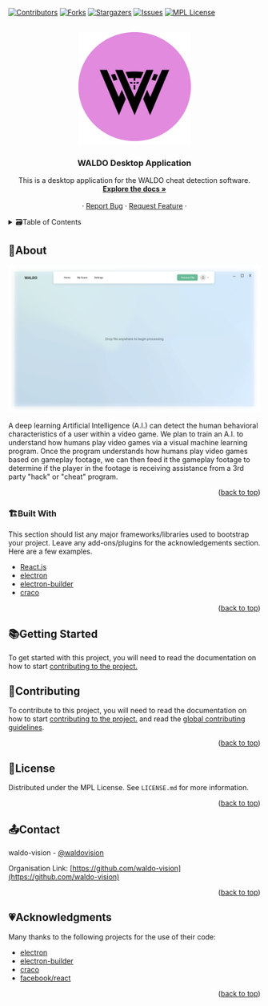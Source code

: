 <div id="top"></div>

[![Contributors][contributors-shield]][contributors-url]
[![Forks][forks-shield]][forks-url]
[![Stargazers][stars-shield]][stars-url]
[![Issues][issues-shield]][issues-url]
[![MPL License][license-shield]][license-url]


<!-- PROJECT LOGO -->
<br />
<div align="center">
  <a href="https://github.com/waldo-vision/desktop.waldo.vision">
    <img src="logo.png" alt="Logo" width="225" height="225">
  </a>

  <h3 align="center">WALDO Desktop Application</h3>

  <p align="center">
    This is a desktop application for the WALDO cheat detection software.
    <br />
    <a href="https://docs.waldo.vision"><strong>Explore the docs »</strong></a>
    <br />
    <br />
    ·
    <a href="https://github.com/waldo-vision/desktop.waldo.vision/issues">Report Bug</a>
    ·
    <a href="https://github.com/waldo-vision/desktop.waldo.vision/issues">Request Feature</a>
    ·
  </p>
</div>



<!-- TABLE OF CONTENTS -->
<details>
  <summary>🗃️Table of Contents</summary>
  <ol>
    <li>
      <a href="#about">📌About</a>
      <ul>
        <li><a href="#built-with">🏗️Built With</a></li>
      </ul>
    </li>
    <li>
      <a href="#getting-started">📚Getting Started</a>
    </li>
    <li><a href="#contributing">💖Contributing</a></li>
    <li><a href="#license">📏License</a></li>
    <li><a href="#contact">📤Contact</a></li>
    <li><a href="#acknowledgments">💗Acknowledgments</a></li>
  </ol>
</details>



<!-- ABOUT THE PROJECT -->
## 📌About

[![WALDO][product-screenshot]](https://waldo.vision)

A deep learning Artificial Intelligence (A.I.) can detect the human behavioral characteristics of a user within a video game. We plan to train an A.I. to understand how humans play video games via a visual machine learning program. Once the program understands how humans play video games based on gameplay footage, we can then feed it the gameplay footage to determine if the player in the footage is receiving assistance from a 3rd party "hack" or "cheat" program.


<p align="right">(<a href="#top">back to top</a>)</p>



### 🏗️Built With

This section should list any major frameworks/libraries used to bootstrap your project. Leave any add-ons/plugins for the acknowledgements section. Here are a few examples.

* [React.js](https://reactjs.org/)
* [electron](https://electronjs.org/)
* [electron-builder](https://www.electron.build/docs/tutorial/quick-start)
* [craco](https://github.com/gsoft-inc/craco)
<p align="right">(<a href="#top">back to top</a>)</p>



<!-- GETTING STARTED -->
## 📚Getting Started

To get started with this project, you will need to read the documentation on how to start [contributing to the project.](https://docs.waldo.vision/docs/App-Docs/contributing-to-electron)


<!-- CONTRIBUTING -->
## 💖Contributing

To contribute to this project, you will need to read the documentation on how to start [contributing to the project.](https://docs.waldo.vision/docs/App-Docs/contributing-to-electron) and read the [global contributing guidelines](https://docs.waldo.vision/docs/contributing). 

<p align="right">(<a href="#top">back to top</a>)</p>



<!-- LICENSE -->
## 📏License

Distributed under the MPL License. See `LICENSE.md` for more information.

<p align="right">(<a href="#top">back to top</a>)</p>



<!-- CONTACT -->
## 📤Contact

waldo-vision - [@waldovision](https://twitter.com/waldovision)

Organisation Link: [https://github.com/waldo-vision](https://github.com/waldo-vision)

<p align="right">(<a href="#top">back to top</a>)</p>



<!-- ACKNOWLEDGMENTS -->
## 💗Acknowledgments
Many thanks to the following projects for the use of their code:
* [electron](https://electronjs.org/)
* [electron-builder](https://www.electron.build/docs/tutorial/quick-start)
* [craco](https://github.com/gsoft-inc/craco)
* [facebook/react](https://reactjs.org/)

<p align="right">(<a href="#top">back to top</a>)</p>



<!-- MARKDOWN LINKS & IMAGES -->
<!-- https://www.markdownguide.org/basic-syntax/#reference-style-links -->
[contributors-shield]: https://img.shields.io/github/contributors/waldo-vision/waldo.desktop.app?color=green&style=for-the-badge
[contributors-url]: https://github.com/waldo-vision/waldo.desktop.app/graphs/contributors
[forks-shield]: https://img.shields.io/github/forks/waldo-vision/waldo.desktop.app?color=bb38fc&label=FORKS&style=for-the-badge
[forks-url]: https://github.com/waldo-vision/waldo.desktop.app/network/members
[stars-shield]: https://img.shields.io/github/stars/waldo-vision?color=%23c76ff2&label=Global%20STARS&style=for-the-badge
[stars-url]: https://github.com/waldo-vision/waldo.desktop.app/stargazers
[issues-shield]: https://img.shields.io/github/issues/othneildrew/Best-README-Template.svg?style=for-the-badge
[issues-url]: https://github.com/waldo-vision/waldo.desktop.app/issues
[license-shield]: https://img.shields.io/github/license/waldo-vision/waldo.desktop.app?style=for-the-badge
[license-url]: https://github.com/waldo-vision/waldo.desktop.app/blob/master/LICENSE.md
[product-screenshot]: screenshot.png
